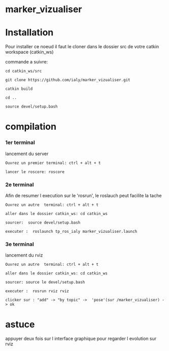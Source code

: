 # marker_vizualiser


# Installation

Pour installer ce noeud il faut le cloner dans le dossier src de votre catkin workspace (catkin_ws)

commande a suivre:


 	cd catkin_ws/src
 	
 	git clone https://github.com/ialy/marker_vizualiser.git
 	
 	catkin build
 	
	cd ..
	
	source devel/setup.bash
	

# compilation

 
 ### 1er terminal 
 
 lancement du server
 
 
 
	Ouvrez un premier terminal: ctrl + alt + t  

	lancer le roscore: roscore






 ### 2e terminal 

Afin de resumer l execution sur le 'rosrun', le roslauch peut facilite  la tache 

  	Ouvrez un autre  terminal: ctrl + alt + t  
  
 	aller dans le dossier catkin_ws: cd catkin_ws
  
	sourcer:  source devel/setup.bash

	executer :  roslaunch tp_ros_ialy marker_vizualiser.launch

 
 
 ### 3e terminal 
 
 
  lancement du rviz
 

 
	Ouvrez un autre  terminal: ctrl + alt + t  
 
	aller dans le dossier catkin_ws: cd catkin_ws
 
	sourcer: source le devel/setup.bash
 
	executer :  rosrun rviz rviz 
  
	clicker sur : "add" -> "by topic" ->  'pose'(sur /marker_vizualiser) -> ok
  
  


 
 # astuce
 
 appuyer deux fois sur l interface graphique pour regarder l evolution sur rviz
